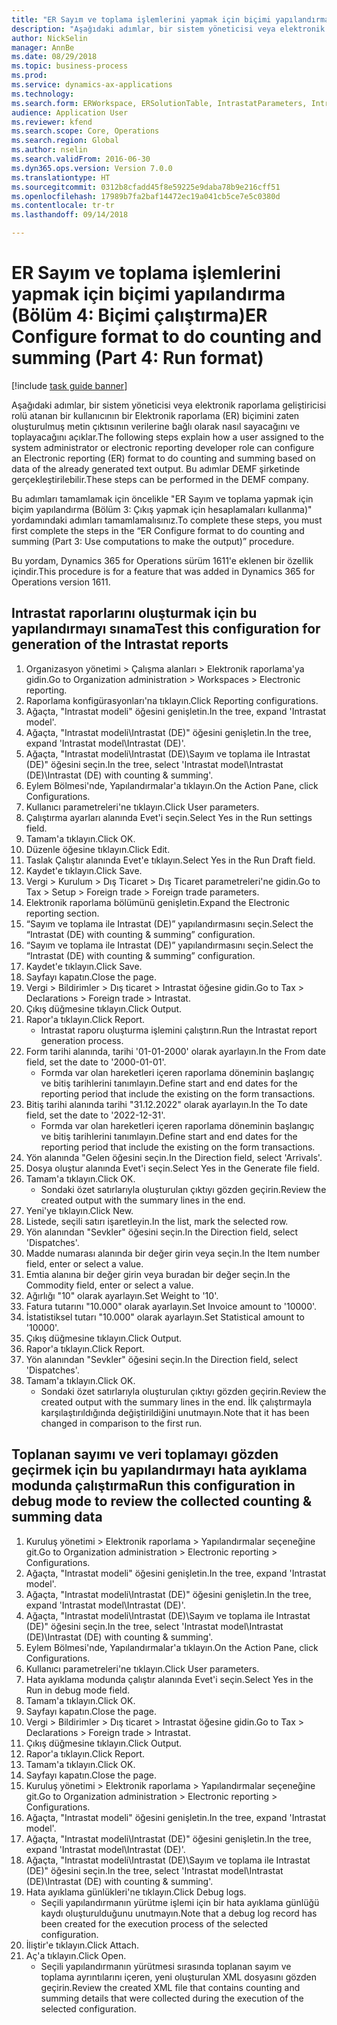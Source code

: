 ```yaml
--- 
title: "ER Sayım ve toplama işlemlerini yapmak için biçimi yapılandırma (Bölüm 4 - Biçimi çalıştırma)"
description: "Aşağıdaki adımlar, bir sistem yöneticisi veya elektronik raporlama geliştiricisi rolü atanan bir kullanıcının bir Elektronik raporlama (ER) biçimini zaten oluşturulmuş metin çıktısının verilerine bağlı olarak nasıl sayacağını ve toplayacağını açıklar."
author: NickSelin
manager: AnnBe
ms.date: 08/29/2018
ms.topic: business-process
ms.prod: 
ms.service: dynamics-ax-applications
ms.technology: 
ms.search.form: ERWorkspace, ERSolutionTable, IntrastatParameters, Intrastat, InventItemIdLookupSimple, IntrastatCommodityLookup, ERFormatMappingRunLogTable, DocuView
audience: Application User
ms.reviewer: kfend
ms.search.scope: Core, Operations
ms.search.region: Global
ms.author: nselin
ms.search.validFrom: 2016-06-30
ms.dyn365.ops.version: Version 7.0.0
ms.translationtype: HT
ms.sourcegitcommit: 0312b8cfadd45f8e59225e9daba78b9e216cff51
ms.openlocfilehash: 17989b7fa2baf14472ec19a041cb5ce7e5c0380d
ms.contentlocale: tr-tr
ms.lasthandoff: 09/14/2018

---
```

# <a name="er-configure-format-to-do-counting-and-summing-part-4-run-format"></a><span data-ttu-id="1fbb8-103">ER Sayım ve toplama işlemlerini yapmak için biçimi yapılandırma (Bölüm 4: Biçimi çalıştırma)</span><span class="sxs-lookup"><span data-stu-id="1fbb8-103">ER Configure format to do counting and summing (Part 4: Run format)</span></span>

[!include [task guide banner](../../includes/task-guide-banner.md)]

<span data-ttu-id="1fbb8-104">Aşağıdaki adımlar, bir sistem yöneticisi veya elektronik raporlama geliştiricisi rolü atanan bir kullanıcının bir Elektronik raporlama (ER) biçimini zaten oluşturulmuş metin çıktısının verilerine bağlı olarak nasıl sayacağını ve toplayacağını açıklar.</span><span class="sxs-lookup"><span data-stu-id="1fbb8-104">The following steps explain how a user assigned to the system administrator or electronic reporting developer role can configure an Electronic reporting (ER) format to do counting and summing based on data of the already generated text output.</span></span> <span data-ttu-id="1fbb8-105">Bu adımlar DEMF şirketinde gerçekleştirilebilir.</span><span class="sxs-lookup"><span data-stu-id="1fbb8-105">These steps can be performed in the DEMF company.</span></span>

<span data-ttu-id="1fbb8-106">Bu adımları tamamlamak için öncelikle "ER Sayım ve toplama yapmak için biçim yapılandırma (Bölüm 3: Çıkış yapmak için hesaplamaları kullanma)" yordamındaki adımları tamamlamalısınız.</span><span class="sxs-lookup"><span data-stu-id="1fbb8-106">To complete these steps, you must first complete the steps in the “ER Configure format to do counting and summing (Part 3: Use computations to make the output)” procedure.</span></span>

<span data-ttu-id="1fbb8-107">Bu yordam, Dynamics 365 for Operations sürüm 1611'e eklenen bir özellik içindir.</span><span class="sxs-lookup"><span data-stu-id="1fbb8-107">This procedure is for a feature that was added in Dynamics 365 for Operations version 1611.</span></span>


## <a name="test-this-configuration-for-generation-of-the-intrastat-reports"></a><span data-ttu-id="1fbb8-108">Intrastat raporlarını oluşturmak için bu yapılandırmayı sınama</span><span class="sxs-lookup"><span data-stu-id="1fbb8-108">Test this configuration for generation of the Intrastat reports</span></span>
1. <span data-ttu-id="1fbb8-109">Organizasyon yönetimi > Çalışma alanları > Elektronik raporlama'ya gidin.</span><span class="sxs-lookup"><span data-stu-id="1fbb8-109">Go to Organization administration > Workspaces > Electronic reporting.</span></span>
2. <span data-ttu-id="1fbb8-110">Raporlama konfigürasyonları'na tıklayın.</span><span class="sxs-lookup"><span data-stu-id="1fbb8-110">Click Reporting configurations.</span></span>
3. <span data-ttu-id="1fbb8-111">Ağaçta, "Intrastat modeli" öğesini genişletin.</span><span class="sxs-lookup"><span data-stu-id="1fbb8-111">In the tree, expand 'Intrastat model'.</span></span>
4. <span data-ttu-id="1fbb8-112">Ağaçta, "Intrastat modeli\Intrastat (DE)" öğesini genişletin.</span><span class="sxs-lookup"><span data-stu-id="1fbb8-112">In the tree, expand 'Intrastat model\Intrastat (DE)'.</span></span>
5. <span data-ttu-id="1fbb8-113">Ağaçta, "Intrastat modeli\Intrastat (DE)\Sayım ve toplama ile Intrastat (DE)" öğesini seçin.</span><span class="sxs-lookup"><span data-stu-id="1fbb8-113">In the tree, select 'Intrastat model\Intrastat (DE)\Intrastat (DE) with counting & summing'.</span></span>
6. <span data-ttu-id="1fbb8-114">Eylem Bölmesi'nde, Yapılandırmalar'a tıklayın.</span><span class="sxs-lookup"><span data-stu-id="1fbb8-114">On the Action Pane, click Configurations.</span></span>
7. <span data-ttu-id="1fbb8-115">Kullanıcı parametreleri'ne tıklayın.</span><span class="sxs-lookup"><span data-stu-id="1fbb8-115">Click User parameters.</span></span>
8. <span data-ttu-id="1fbb8-116">Çalıştırma ayarları alanında Evet'i seçin.</span><span class="sxs-lookup"><span data-stu-id="1fbb8-116">Select Yes in the Run settings field.</span></span>
9. <span data-ttu-id="1fbb8-117">Tamam'a tıklayın.</span><span class="sxs-lookup"><span data-stu-id="1fbb8-117">Click OK.</span></span>
10. <span data-ttu-id="1fbb8-118">Düzenle öğesine tıklayın.</span><span class="sxs-lookup"><span data-stu-id="1fbb8-118">Click Edit.</span></span>
11. <span data-ttu-id="1fbb8-119">Taslak Çalıştır alanında Evet'e tıklayın.</span><span class="sxs-lookup"><span data-stu-id="1fbb8-119">Select Yes in the Run Draft field.</span></span>
12. <span data-ttu-id="1fbb8-120">Kaydet'e tıklayın.</span><span class="sxs-lookup"><span data-stu-id="1fbb8-120">Click Save.</span></span>
13. <span data-ttu-id="1fbb8-121">Vergi > Kurulum > Dış Ticaret > Dış Ticaret parametreleri'ne gidin.</span><span class="sxs-lookup"><span data-stu-id="1fbb8-121">Go to Tax > Setup > Foreign trade > Foreign trade parameters.</span></span>
14. <span data-ttu-id="1fbb8-122">Elektronik raporlama bölümünü genişletin.</span><span class="sxs-lookup"><span data-stu-id="1fbb8-122">Expand the Electronic reporting section.</span></span>
15. <span data-ttu-id="1fbb8-123">“Sayım ve toplama ile Intrastat (DE)” yapılandırmasını seçin.</span><span class="sxs-lookup"><span data-stu-id="1fbb8-123">Select the “Intrastat (DE) with counting & summing” configuration.</span></span>
16. <span data-ttu-id="1fbb8-124">“Sayım ve toplama ile Intrastat (DE)” yapılandırmasını seçin.</span><span class="sxs-lookup"><span data-stu-id="1fbb8-124">Select the “Intrastat (DE) with counting & summing” configuration.</span></span>
17. <span data-ttu-id="1fbb8-125">Kaydet'e tıklayın.</span><span class="sxs-lookup"><span data-stu-id="1fbb8-125">Click Save.</span></span>
18. <span data-ttu-id="1fbb8-126">Sayfayı kapatın.</span><span class="sxs-lookup"><span data-stu-id="1fbb8-126">Close the page.</span></span>
19. <span data-ttu-id="1fbb8-127">Vergi > Bildirimler > Dış ticaret > Intrastat öğesine gidin.</span><span class="sxs-lookup"><span data-stu-id="1fbb8-127">Go to Tax > Declarations > Foreign trade > Intrastat.</span></span>
20. <span data-ttu-id="1fbb8-128">Çıkış düğmesine tıklayın.</span><span class="sxs-lookup"><span data-stu-id="1fbb8-128">Click Output.</span></span>
21. <span data-ttu-id="1fbb8-129">Rapor'a tıklayın.</span><span class="sxs-lookup"><span data-stu-id="1fbb8-129">Click Report.</span></span>
    * <span data-ttu-id="1fbb8-130">Intrastat raporu oluşturma işlemini çalıştırın.</span><span class="sxs-lookup"><span data-stu-id="1fbb8-130">Run the Intrastat report generation process.</span></span>  
22. <span data-ttu-id="1fbb8-131">Form tarihi alanında, tarihi '01-01-2000' olarak ayarlayın.</span><span class="sxs-lookup"><span data-stu-id="1fbb8-131">In the From date field, set the date to '2000-01-01'.</span></span>
    * <span data-ttu-id="1fbb8-132">Formda var olan hareketleri içeren raporlama döneminin başlangıç ve bitiş tarihlerini tanımlayın.</span><span class="sxs-lookup"><span data-stu-id="1fbb8-132">Define start and end dates for the reporting period that include the existing on the form transactions.</span></span>  
23. <span data-ttu-id="1fbb8-133">Bitiş tarihi alanında tarihi "31.12.2022" olarak ayarlayın.</span><span class="sxs-lookup"><span data-stu-id="1fbb8-133">In the To date field, set the date to '2022-12-31'.</span></span>
    * <span data-ttu-id="1fbb8-134">Formda var olan hareketleri içeren raporlama döneminin başlangıç ve bitiş tarihlerini tanımlayın.</span><span class="sxs-lookup"><span data-stu-id="1fbb8-134">Define start and end dates for the reporting period that include the existing on the form transactions.</span></span>  
24. <span data-ttu-id="1fbb8-135">Yön alanında "Gelen öğesini seçin.</span><span class="sxs-lookup"><span data-stu-id="1fbb8-135">In the Direction field, select 'Arrivals'.</span></span>
25. <span data-ttu-id="1fbb8-136">Dosya oluştur alanında Evet'i seçin.</span><span class="sxs-lookup"><span data-stu-id="1fbb8-136">Select Yes in the Generate file field.</span></span>
26. <span data-ttu-id="1fbb8-137">Tamam'a tıklayın.</span><span class="sxs-lookup"><span data-stu-id="1fbb8-137">Click OK.</span></span>
    * <span data-ttu-id="1fbb8-138">Sondaki özet satırlarıyla oluşturulan çıktıyı gözden geçirin.</span><span class="sxs-lookup"><span data-stu-id="1fbb8-138">Review the created output with the summary lines in the end.</span></span>  
27. <span data-ttu-id="1fbb8-139">Yeni'ye tıklayın.</span><span class="sxs-lookup"><span data-stu-id="1fbb8-139">Click New.</span></span>
28. <span data-ttu-id="1fbb8-140">Listede, seçili satırı işaretleyin.</span><span class="sxs-lookup"><span data-stu-id="1fbb8-140">In the list, mark the selected row.</span></span>
29. <span data-ttu-id="1fbb8-141">Yön alanından "Sevkler" öğesini seçin.</span><span class="sxs-lookup"><span data-stu-id="1fbb8-141">In the Direction field, select 'Dispatches'.</span></span>
30. <span data-ttu-id="1fbb8-142">Madde numarası alanında bir değer girin veya seçin.</span><span class="sxs-lookup"><span data-stu-id="1fbb8-142">In the Item number field, enter or select a value.</span></span>
31. <span data-ttu-id="1fbb8-143">Emtia alanına bir değer girin veya buradan bir değer seçin.</span><span class="sxs-lookup"><span data-stu-id="1fbb8-143">In the Commodity field, enter or select a value.</span></span>
32. <span data-ttu-id="1fbb8-144">Ağırlığı "10" olarak ayarlayın.</span><span class="sxs-lookup"><span data-stu-id="1fbb8-144">Set Weight to '10'.</span></span>
33. <span data-ttu-id="1fbb8-145">Fatura tutarını "10.000" olarak ayarlayın.</span><span class="sxs-lookup"><span data-stu-id="1fbb8-145">Set Invoice amount to '10000'.</span></span>
34. <span data-ttu-id="1fbb8-146">İstatistiksel tutarı "10.000" olarak ayarlayın.</span><span class="sxs-lookup"><span data-stu-id="1fbb8-146">Set Statistical amount to '10000'.</span></span>
35. <span data-ttu-id="1fbb8-147">Çıkış düğmesine tıklayın.</span><span class="sxs-lookup"><span data-stu-id="1fbb8-147">Click Output.</span></span>
36. <span data-ttu-id="1fbb8-148">Rapor'a tıklayın.</span><span class="sxs-lookup"><span data-stu-id="1fbb8-148">Click Report.</span></span>
37. <span data-ttu-id="1fbb8-149">Yön alanından "Sevkler" öğesini seçin.</span><span class="sxs-lookup"><span data-stu-id="1fbb8-149">In the Direction field, select 'Dispatches'.</span></span>
38. <span data-ttu-id="1fbb8-150">Tamam'a tıklayın.</span><span class="sxs-lookup"><span data-stu-id="1fbb8-150">Click OK.</span></span>
    * <span data-ttu-id="1fbb8-151">Sondaki özet satırlarıyla oluşturulan çıktıyı gözden geçirin.</span><span class="sxs-lookup"><span data-stu-id="1fbb8-151">Review the created output with the summary lines in the end.</span></span> <span data-ttu-id="1fbb8-152">İlk çalıştırmayla karşılaştırıldığında değiştirildiğini unutmayın.</span><span class="sxs-lookup"><span data-stu-id="1fbb8-152">Note that it has been changed in comparison to the first run.</span></span>  

## <a name="run-this-configuration-in-debug-mode-to-review-the-collected-counting--summing-data"></a><span data-ttu-id="1fbb8-153">Toplanan sayımı ve veri toplamayı gözden geçirmek için bu yapılandırmayı hata ayıklama modunda çalıştırma</span><span class="sxs-lookup"><span data-stu-id="1fbb8-153">Run this configuration in debug mode to review the collected counting & summing data</span></span>
1. <span data-ttu-id="1fbb8-154">Kuruluş yönetimi > Elektronik raporlama > Yapılandırmalar seçeneğine git.</span><span class="sxs-lookup"><span data-stu-id="1fbb8-154">Go to Organization administration > Electronic reporting > Configurations.</span></span>
2. <span data-ttu-id="1fbb8-155">Ağaçta, "Intrastat modeli" öğesini genişletin.</span><span class="sxs-lookup"><span data-stu-id="1fbb8-155">In the tree, expand 'Intrastat model'.</span></span>
3. <span data-ttu-id="1fbb8-156">Ağaçta, "Intrastat modeli\Intrastat (DE)" öğesini genişletin.</span><span class="sxs-lookup"><span data-stu-id="1fbb8-156">In the tree, expand 'Intrastat model\Intrastat (DE)'.</span></span>
4. <span data-ttu-id="1fbb8-157">Ağaçta, "Intrastat modeli\Intrastat (DE)\Sayım ve toplama ile Intrastat (DE)" öğesini seçin.</span><span class="sxs-lookup"><span data-stu-id="1fbb8-157">In the tree, select 'Intrastat model\Intrastat (DE)\Intrastat (DE) with counting & summing'.</span></span>
5. <span data-ttu-id="1fbb8-158">Eylem Bölmesi'nde, Yapılandırmalar'a tıklayın.</span><span class="sxs-lookup"><span data-stu-id="1fbb8-158">On the Action Pane, click Configurations.</span></span>
6. <span data-ttu-id="1fbb8-159">Kullanıcı parametreleri'ne tıklayın.</span><span class="sxs-lookup"><span data-stu-id="1fbb8-159">Click User parameters.</span></span>
7. <span data-ttu-id="1fbb8-160">Hata ayıklama modunda çalıştır alanında Evet'i seçin.</span><span class="sxs-lookup"><span data-stu-id="1fbb8-160">Select Yes in the Run in debug mode field.</span></span>
8. <span data-ttu-id="1fbb8-161">Tamam'a tıklayın.</span><span class="sxs-lookup"><span data-stu-id="1fbb8-161">Click OK.</span></span>
9. <span data-ttu-id="1fbb8-162">Sayfayı kapatın.</span><span class="sxs-lookup"><span data-stu-id="1fbb8-162">Close the page.</span></span>
10. <span data-ttu-id="1fbb8-163">Vergi > Bildirimler > Dış ticaret > Intrastat öğesine gidin.</span><span class="sxs-lookup"><span data-stu-id="1fbb8-163">Go to Tax > Declarations > Foreign trade > Intrastat.</span></span>
11. <span data-ttu-id="1fbb8-164">Çıkış düğmesine tıklayın.</span><span class="sxs-lookup"><span data-stu-id="1fbb8-164">Click Output.</span></span>
12. <span data-ttu-id="1fbb8-165">Rapor'a tıklayın.</span><span class="sxs-lookup"><span data-stu-id="1fbb8-165">Click Report.</span></span>
13. <span data-ttu-id="1fbb8-166">Tamam'a tıklayın.</span><span class="sxs-lookup"><span data-stu-id="1fbb8-166">Click OK.</span></span>
14. <span data-ttu-id="1fbb8-167">Sayfayı kapatın.</span><span class="sxs-lookup"><span data-stu-id="1fbb8-167">Close the page.</span></span>
15. <span data-ttu-id="1fbb8-168">Kuruluş yönetimi > Elektronik raporlama > Yapılandırmalar seçeneğine git.</span><span class="sxs-lookup"><span data-stu-id="1fbb8-168">Go to Organization administration > Electronic reporting > Configurations.</span></span>
16. <span data-ttu-id="1fbb8-169">Ağaçta, "Intrastat modeli" öğesini genişletin.</span><span class="sxs-lookup"><span data-stu-id="1fbb8-169">In the tree, expand 'Intrastat model'.</span></span>
17. <span data-ttu-id="1fbb8-170">Ağaçta, "Intrastat modeli\Intrastat (DE)" öğesini genişletin.</span><span class="sxs-lookup"><span data-stu-id="1fbb8-170">In the tree, expand 'Intrastat model\Intrastat (DE)'.</span></span>
18. <span data-ttu-id="1fbb8-171">Ağaçta, "Intrastat modeli\Intrastat (DE)\Sayım ve toplama ile Intrastat (DE)" öğesini seçin.</span><span class="sxs-lookup"><span data-stu-id="1fbb8-171">In the tree, select 'Intrastat model\Intrastat (DE)\Intrastat (DE) with counting & summing'.</span></span>
19. <span data-ttu-id="1fbb8-172">Hata ayıklama günlükleri'ne tıklayın.</span><span class="sxs-lookup"><span data-stu-id="1fbb8-172">Click Debug logs.</span></span>
    * <span data-ttu-id="1fbb8-173">Seçili yapılandırmanın yürütme işlemi için bir hata ayıklama günlüğü kaydı oluşturulduğunu unutmayın.</span><span class="sxs-lookup"><span data-stu-id="1fbb8-173">Note that a debug log record has been created for the execution process of the selected configuration.</span></span>  
20. <span data-ttu-id="1fbb8-174">İliştir'e tıklayın.</span><span class="sxs-lookup"><span data-stu-id="1fbb8-174">Click Attach.</span></span>
21. <span data-ttu-id="1fbb8-175">Aç'a tıklayın.</span><span class="sxs-lookup"><span data-stu-id="1fbb8-175">Click Open.</span></span>
    * <span data-ttu-id="1fbb8-176">Seçili yapılandırmanın yürütmesi sırasında toplanan sayım ve toplama ayrıntılarını içeren, yeni oluşturulan XML dosyasını gözden geçirin.</span><span class="sxs-lookup"><span data-stu-id="1fbb8-176">Review the created XML file that contains counting and summing details that were collected during the execution of the selected configuration.</span></span>  


